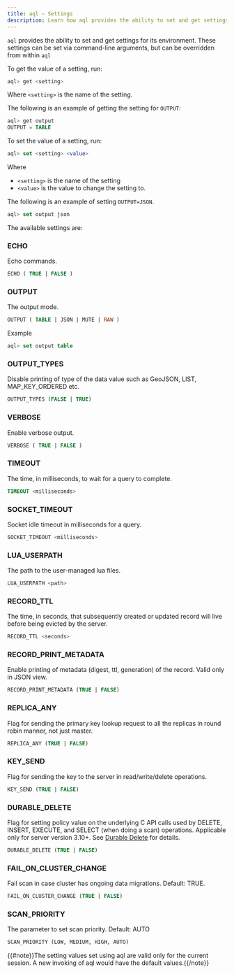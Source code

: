 ```yaml
---
title: aql – Settings
description: Learn how aql provides the ability to set and get settings, which can be set via command-line arguments, but can be overridden from within aql.
---
```


`aql` provides the ability to set and get settings for its environment. These settings can be set via command-line arguments, but can be overridden from within `aql`

To get the value of a setting, run:

```sql
aql> get <setting>
```

Where `<setting>` is the name of the setting.

The following is an example of getting the setting for `OUTPUT`:

```sql
aql> get output
OUTPUT = TABLE
```

To set the value of a setting, run:

```sql
aql> set <setting> <value>
```

Where

- `<setting>` is the name of the setting
- `<value>` is the value to change the setting to.

The following is an example of setting `OUTPUT=JSON`.

```sql
aql> set output json
```

The available settings are:

### ECHO

Echo commands.

```sql
ECHO ( TRUE | FALSE )
```

### OUTPUT

The output mode.

```sql
OUTPUT ( TABLE | JSON | MUTE | RAW )
```

Example

```sql
aql> set output table
```

### OUTPUT_TYPES

Disable printing of type of the data value such as GeoJSON, LIST, MAP_KEY_ORDERED etc.

```sql
OUTPUT_TYPES (FALSE | TRUE)
```

### VERBOSE

Enable verbose output.

```sql
VERBOSE ( TRUE | FALSE )
```

### TIMEOUT

The time, in milliseconds, to wait for a query to complete.

```sql
TIMEOUT <milliseconds>
```

### SOCKET_TIMEOUT

Socket idle timeout in milliseconds for a query.

```sql
SOCKET_TIMEOUT <milliseconds>
```

### LUA_USERPATH

The path to the user-managed lua files.

```sql
LUA_USERPATH <path>
```

### RECORD_TTL

The time, in seconds, that subsequently created or updated record will live before being evicted by the server.

```sql
RECORD_TTL <seconds>
```

### RECORD_PRINT_METADATA

Enable printing of metadata (digest, ttl, generation) of the record. Valid only in JSON view.

```sql
RECORD_PRINT_METADATA (TRUE | FALSE)
```

### REPLICA_ANY

Flag for sending the primary key lookup request to all the replicas in round robin manner, not just master.

```sql
REPLICA_ANY (TRUE | FALSE)
```

### KEY_SEND

Flag for sending the key to the server in read/write/delete operations.

```sql
KEY_SEND (TRUE | FALSE)
```

### DURABLE_DELETE

Flag for setting policy value on the underlying C API calls used by DELETE, INSERT, EXECUTE, and SELECT (when doing a scan) operations. Applicable only for server version 3.10+. See [Durable Delete](/docs/guide/durable_deletes.html) for details.

```sql
DURABLE_DELETE (TRUE | FALSE)
```

### FAIL_ON_CLUSTER_CHANGE

Fail scan in case cluster has ongoing data migrations. Default: TRUE.

```sql
FAIL_ON_CLUSTER_CHANGE (TRUE | FALSE)
```


### SCAN_PRIORITY

The parameter to set scan priority. Default: AUTO 

```sql
SCAN_PRIORITY (LOW, MEDIUM, HIGH, AUTO)
```

{{#note}}The setting values set using aql are valid only for the current session. A new invoking of aql would have the default values.{{/note}}

